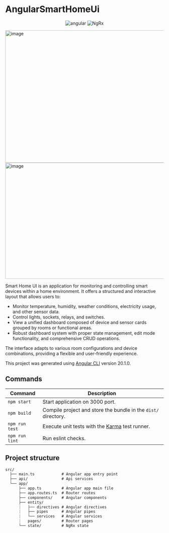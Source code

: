# AngularSmartHomeUi
<div align="center">

![angular](https://badge-service.deno.dev/plain?title=angular&icon=angular&value=20.1)
![NgRx](https://badge-service.deno.dev/plain?title=NgRx&icon=redux&value=20.0)

</div>

<img width="713" height="421" alt="image" src="https://github.com/user-attachments/assets/0e73cfd7-7b2f-4c81-8ddc-e47a6cf81634" />
<img width="713" height="369" alt="image" src="https://github.com/user-attachments/assets/a36a36fc-16f1-4b60-a7c6-0b9733e0b785" />

Smart Home UI is an application for monitoring and controlling smart devices within a home environment. It offers a structured and interactive layout that allows users to:

- Monitor temperature, humidity, weather conditions, electricity usage, and other sensor data.
- Control lights, sockets, relays, and switches.
- View a unified dashboard composed of device and sensor cards grouped by rooms or functional areas.
- Robust dashboard system with proper state management, edit mode functionality, and comprehensive CRUD operations.

The interface adapts to various room configurations and device combinations, providing a flexible and user-friendly experience.

This project was generated using [Angular CLI](https://github.com/angular/angular-cli) version 20.1.0.

## Commands
Command | Description
--- | ---
`npm start` | Start application on 3000 port.
`npm build` | Compile project and store the bundle in the `dist/` directory.
`npm run test` | Execute unit tests with the [Karma](https://karma-runner.github.io) test runner.
`npm run lint` | Run eslint checks.

## Project structure
```markdown
src/
  ├── main.ts            # Angular app entry point
  ├── api/               # Api services
  └── app/
      ├── app.ts         # Angular app main file
      ├── app.routes.ts  # Router routes
      ├── components/    # Angular components
      ├── entity/
      |   ├── directives # Angular directives
      |   ├── pipes      # Angular pipes
      |   └── services   # Angular services
      |   pages/         # Router pages
      └── state/         # NgRx state
```
